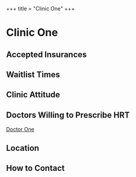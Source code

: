 +++
title = "Clinic One"
+++

# Clinic One
## Accepted Insurances
## Waitlist Times
## Clinic Attitude
## Doctors Willing to Prescribe HRT
[Doctor One](@/blog/doctors/doctor-template.md)
## Location
## How to Contact
